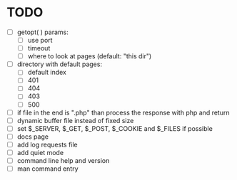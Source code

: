 # TODO
- [ ] getopt( ) params: 
  - [ ] use port
  - [ ] timeout
  - [ ] where to look at pages (default: "this dir")
- [ ] directory with default pages:
  - [ ] default index 
  - [ ] 401
  - [ ] 404
  - [ ] 403
  - [ ] 500
- [ ] if file in the end is ".php" than process the response with php and return
- [ ] dynamic buffer file instead of fixed size
- [ ] set $_SERVER, $_GET, $_POST, $_COOKIE and $_FILES if possible
- [ ] docs page
- [ ] add log requests file
- [ ] add quiet mode
- [ ] command line help and version
- [ ] man command entry
